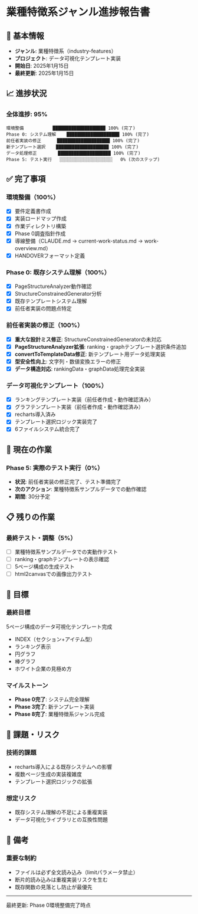 # 業種特徴系ジャンル進捗報告書

## 📅 基本情報
- **ジャンル**: 業種特徴系（industry-features）
- **プロジェクト**: データ可視化テンプレート実装
- **開始日**: 2025年1月15日
- **最終更新**: 2025年1月15日

## 📈 進捗状況

### 全体進捗: **95%**

```
環境整備           ████████████████████ 100% (完了)
Phase 0: システム理解    ████████████████████ 100% (完了)
前任者実装の修正      ████████████████████ 100% (完了)
新テンプレート選択    ████████████████████ 100% (完了)
データ処理修正        ████████████████████ 100% (完了)
Phase 5: テスト実行   ░░░░░░░░░░░░░░░░░░░░   0% (次のステップ)
```

## ✅ 完了事項

### 環境整備（100%）
- [x] 要件定義書作成
- [x] 実装ロードマップ作成
- [x] 作業ディレクトリ構築
- [x] Phase 0調査指針作成
- [x] 導線整備（CLAUDE.md → current-work-status.md → work-overview.md）
- [x] HANDOVERフォーマット定義

### Phase 0: 既存システム理解（100%）
- [x] PageStructureAnalyzer動作確認
- [x] StructureConstrainedGenerator分析
- [x] 既存テンプレートシステム理解
- [x] 前任者実装の問題点特定

### 前任者実装の修正（100%）
- [x] **重大な設計ミス修正**: StructureConstrainedGeneratorの未対応
- [x] **PageStructureAnalyzer拡張**: ranking・graphテンプレート選択条件追加
- [x] **convertToTemplateData修正**: 新テンプレート用データ処理実装
- [x] **型安全性向上**: 文字列・数値変換エラーの修正
- [x] **データ構造対応**: rankingData・graphData処理完全実装

### データ可視化テンプレート（100%）
- [x] ランキングテンプレート実装（前任者作成・動作確認済み）
- [x] グラフテンプレート実装（前任者作成・動作確認済み）
- [x] recharts導入済み
- [x] テンプレート選択ロジック実装完了
- [x] 6ファイルシステム統合完了

## 🚧 現在の作業

### Phase 5: 実際のテスト実行（0%）
- **状況**: 前任者実装の修正完了、テスト準備完了
- **次のアクション**: 業種特徴系サンプルデータでの動作確認
- **期間**: 30分予定

## 📋 残りの作業

### 最終テスト・調整（5%）
- [ ] 業種特徴系サンプルデータでの実動作テスト
- [ ] ranking・graphテンプレートの表示確認
- [ ] 5ページ構成の生成テスト
- [ ] html2canvasでの画像出力テスト

## 🎯 目標

### 最終目標
5ページ構成のデータ可視化テンプレート完成
- INDEX（セクション+アイテム型）
- ランキング表示
- 円グラフ
- 棒グラフ  
- ホワイト企業の見極め方

### マイルストーン
- **Phase 0完了**: システム完全理解
- **Phase 3完了**: 新テンプレート実装
- **Phase 8完了**: 業種特徴系ジャンル完成

## 🚨 課題・リスク

### 技術的課題
- recharts導入による既存システムへの影響
- 複数ページ生成の実装複雑度
- テンプレート選択ロジックの拡張

### 想定リスク
- 既存システム理解の不足による重複実装
- データ可視化ライブラリとの互換性問題

## 📝 備考

### 重要な制約
- ファイルは必ず全文読み込み（limitパラメータ禁止）
- 断片的読み込みは重複実装リスクを生む
- 既存関数の見落とし防止が最優先

---

最終更新: Phase 0環境整備完了時点